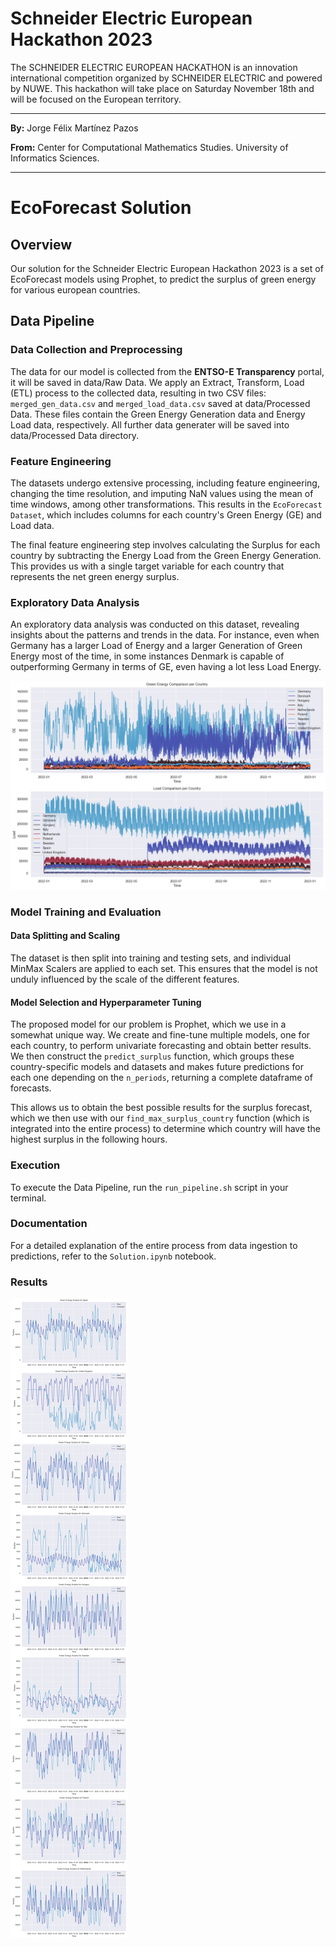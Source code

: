 # Schneider Electric European Hackathon 2023
The SCHNEIDER ELECTRIC EUROPEAN HACKATHON is an innovation international competition organized by SCHNEIDER ELECTRIC and powered by NUWE. This hackathon will take place on Saturday November 18th and will be focused on the European territory.

---

**By:** Jorge Félix Martínez Pazos

**From:** Center for Computational Mathematics Studies. University of Informatics Sciences.

---

# EcoForecast Solution

## Overview

Our solution for the Schneider Electric European Hackathon 2023 is a set of EcoForecast models using Prophet, to predict the surplus of green energy for various european countries. 

## Data Pipeline

### Data Collection and Preprocessing

The data for our model is collected from the **ENTSO-E Transparency** portal, it will be saved in data/Raw Data. We apply an Extract, Transform, Load (ETL) process to the collected data, resulting in two CSV files: `merged_gen_data.csv` and `merged_load_data.csv` saved at data/Processed Data. These files contain the Green Energy Generation data and Energy Load data, respectively. All further data generater will be saved into data/Processed Data directory.

### Feature Engineering

The datasets undergo extensive processing, including feature engineering, changing the time resolution, and imputing NaN values using the mean of time windows, among other transformations. This results in the `EcoForecast Dataset`, which includes columns for each country's Green Energy (GE) and Load data.

The final feature engineering step involves calculating the Surplus for each country by subtracting the Energy Load from the Green Energy Generation. This provides us with a single target variable for each country that represents the net green energy surplus.

### Exploratory Data Analysis

An exploratory data analysis was conducted on this dataset, revealing insights about the patterns and trends in the data. For instance, even when Germany has a larger Load of Energy and a larger Generation of Green Energy most of the time, in some instances Denmark is capable of outperforming Germany in terms of GE, even having a lot less Load Energy.

![Comparision](images/Comparision.png)

### Model Training and Evaluation

#### Data Splitting and Scaling

The dataset is then split into training and testing sets, and individual MinMax Scalers are applied to each set. This ensures that the model is not unduly influenced by the scale of the different features.

#### Model Selection and Hyperparameter Tuning

The proposed model for our problem is Prophet, which we use in a somewhat unique way. We create and fine-tune multiple models, one for each country, to perform univariate forecasting and obtain better results. We then construct the `predict_surplus` function, which groups these country-specific models and datasets and makes future predictions for each one depending on the `n_periods`, returning a complete dataframe of forecasts.

This allows us to obtain the best possible results for the surplus forecast, which we then use with our `find_max_surplus_country` function (which is integrated into the entire process) to determine which country will have the highest surplus in the following hours.

### Execution

To execute the Data Pipeline, run the `run_pipeline.sh` script in your terminal.

### Documentation

For a detailed explanation of the entire process from data ingestion to predictions, refer to the `Solution.ipynb` notebook.

### Results

![EcoForecast Per Country](images/EcoForecasts.png)
